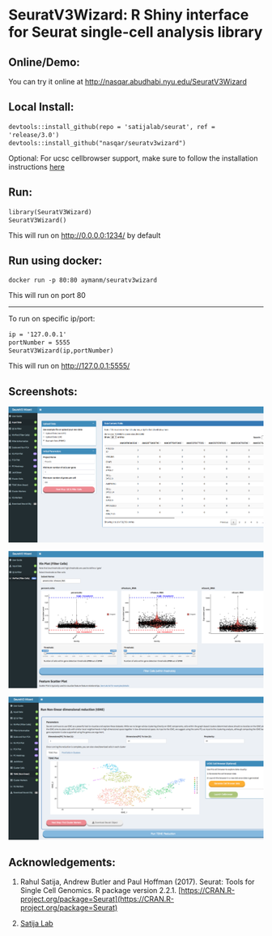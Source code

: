 # SeuratV3Wizard: R Shiny interface for Seurat single-cell analysis library

## Online/Demo:
You can try it online at http://nasqar.abudhabi.nyu.edu/SeuratV3Wizard

## Local Install:

```
devtools::install_github(repo = 'satijalab/seurat', ref = 'release/3.0')
devtools::install_github("nasqar/seuratv3wizard")
```

Optional: For ucsc cellbrowser support, make sure to follow the installation instructions [here](https://cellbrowser.readthedocs.io)

## Run:

```
library(SeuratV3Wizard)
SeuratV3Wizard()
```
This will run on http://0.0.0.0:1234/ by default

## Run using docker:

```
docker run -p 80:80 aymanm/seuratv3wizard
```
This will run on port 80
***

To run on specific ip/port:

```
ip = '127.0.0.1'
portNumber = 5555
SeuratV3Wizard(ip,portNumber)
```
This will run on http://127.0.0.1:5555/

## Screenshots:
![alt text](screenshots/screenshot-input.png "Input Data")

![alt text](screenshots/screenshot-vln.png "Vln Plots")

![alt text](screenshots/screenshot-tsne.png "Cluster Biomarkers")

## Acknowledgements:

1) Rahul Satija, Andrew Butler and Paul Hoffman (2017). Seurat: Tools for Single Cell Genomics. R package version 2.2.1\. [https://CRAN.R-project.org/package=Seurat](https://CRAN.R-project.org/package=Seurat)

2) [Satija Lab](http://satijalab.org/seurat/)
